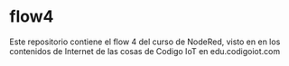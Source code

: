 # flow4
Este repositorio contiene el flow 4 del curso de NodeRed, visto en en los contenidos de Internet de las cosas de Codigo IoT en edu.codigoiot.com
